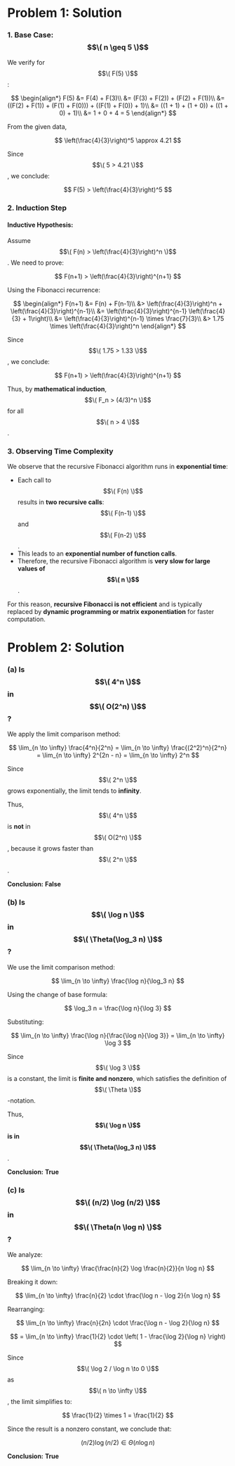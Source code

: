 # Problem 1: Solution

### **1. Base Case: $$\( n \geq 5 \)$$**  
We verify for $$\( F(5) \)$$:

$$
\begin{align*} 
F(5) &= F(4) + F(3)\\
     &= (F(3) + F(2)) + (F(2) + F(1))\\
     &= ((F(2) + F(1)) + (F(1) + F(0))) + ((F(1) + F(0)) + 1)\\
     &= ((1 + 1) + (1 + 0)) + ((1 + 0) + 1)\\
     &= 1 + 0 + 4 = 5
\end{align*}
$$

From the given data,

$$
\left(\frac{4}{3}\right)^5 \approx 4.21
$$

Since $$\( 5 > 4.21 \)$$, we conclude:

$$
F(5) > \left(\frac{4}{3}\right)^5
$$


### **2. Induction Step**
#### **Inductive Hypothesis:**  
Assume $$\( F(n) > \left(\frac{4}{3}\right)^n \)$$. We need to prove:

$$
F(n+1) > \left(\frac{4}{3}\right)^{n+1}
$$

Using the Fibonacci recurrence:

$$
\begin{align*} 
F(n+1) &= F(n) + F(n-1)\\
       &> \left(\frac{4}{3}\right)^n + \left(\frac{4}{3}\right)^{n-1}\\
       &= \left(\frac{4}{3}\right)^{n-1} \left(\frac{4}{3} + 1\right)\\
       &= \left(\frac{4}{3}\right)^{n-1} \times \frac{7}{3}\\
       &> 1.75 \times \left(\frac{4}{3}\right)^n
\end{align*}
$$

Since $$\( 1.75 > 1.33 \)$$, we conclude:

$$
F(n+1) > \left(\frac{4}{3}\right)^{n+1}
$$

Thus, by **mathematical induction**, $$\( F_n > (4/3)^n \)$$ for all $$\( n > 4 \)$$.

### **3. Observing Time Complexity**
We observe that the recursive Fibonacci algorithm runs in **exponential time**:

- Each call to $$\( F(n) \)$$ results in **two recursive calls**: $$\( F(n-1) \)$$ and $$\( F(n-2) \)$$.
- This leads to an **exponential number of function calls**.
- Therefore, the recursive Fibonacci algorithm is **very slow for large values of $$\( n \)$$**.

For this reason, **recursive Fibonacci is not efficient** and is typically replaced by **dynamic programming or matrix exponentiation** for faster computation.




# Problem 2: Solution

### **(a) Is $$\( 4^n \)$$ in $$\( O(2^n) \)$$?**
We apply the limit comparison method:

$$
\lim_{n \to \infty} \frac{4^n}{2^n} = \lim_{n \to \infty} \frac{(2^2)^n}{2^n} = \lim_{n \to \infty} 2^{2n - n} = \lim_{n \to \infty} 2^n
$$

Since $$\( 2^n \)$$ grows exponentially, the limit tends to **infinity**. 

Thus, $$\( 4^n \)$$ is **not** in $$\( O(2^n) \)$$, because it grows faster than $$\( 2^n \)$$. 

**Conclusion:** **False**

### **(b) Is $$\( \log n \)$$ in $$\( \Theta(\log_3 n) \)$$?**
We use the limit comparison method:

$$
\lim_{n \to \infty} \frac{\log n}{\log_3 n}
$$

Using the change of base formula:

$$
\log_3 n = \frac{\log n}{\log 3}
$$

Substituting:

$$
\lim_{n \to \infty} \frac{\log n}{\frac{\log n}{\log 3}} = \lim_{n \to \infty} \log 3
$$

Since $$\( \log 3 \)$$ is a constant, the limit is **finite and nonzero**, which satisfies the definition of $$\( \Theta \)$$-notation.

Thus, **$$\( \log n \)$$ is in $$\( \Theta(\log_3 n) \)$$**.

**Conclusion:** **True**


### **(c) Is $$\( (n/2) \log (n/2) \)$$ in $$\( \Theta(n \log n) \)$$?**
We analyze:

$$
\lim_{n \to \infty} \frac{\frac{n}{2} \log \frac{n}{2}}{n \log n}
$$

Breaking it down:

$$
\lim_{n \to \infty} \frac{n}{2} \cdot \frac{\log n - \log 2}{n \log n}
$$

Rearranging:

$$
\lim_{n \to \infty} \frac{n}{2n} \cdot \frac{\log n - \log 2}{\log n}
$$

$$
= \lim_{n \to \infty} \frac{1}{2} \cdot \left( 1 - \frac{\log 2}{\log n} \right)
$$

Since $$\( \log 2 / \log n \to 0 \)$$ as $$\( n \to \infty \)$$, the limit simplifies to:

$$
\frac{1}{2} \times 1 = \frac{1}{2}
$$

Since the result is a nonzero constant, we conclude that:

$$
(n/2) \log (n/2) \in \Theta(n \log n)
$$

**Conclusion:** **True**




